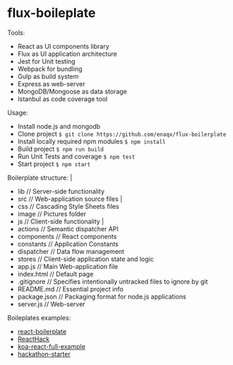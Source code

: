 flux-boileplate
===


Tools:
 * React as UI components library
 * Flux as UI application architecture
 * Jest for Unit testing
 * Webpack for bundling
 * Gulp as build system
 * Express as web-server
 * MongoDB/Mongoose as data storage
 * Istanbul as code coverage tool

Usage:
 * Install node.js and mongodb
 * Clone project
  `$ git clone https://github.com/enaqx/flux-boilerplate`
 * Install locally required npm modules
  `$ npm install`
 * Build project
  `$ npm run build`
 * Run Unit Tests and coverage
  `$ npm test`
 * Start project
  `$ npm start`


 Boilerplate structure:
 |
 + lib            // Server-side functionality
 + src            // Web-application source files
  |
  + css           // Cascading Style Sheets files
  + image         // Pictures folder
  + js            // Client-side functionality
   |
   + actions      // Semantic dispatcher API
   + components   // React components
   + constants    // Application Constants
   + dispatcher   // Data flow management
   + stores       // Client-side application state and logic
   + app.js       // Main Web-application file
  + index.html    // Default page
 + .gitignore     // Specifies intentionally untracked files to ignore by git
 + README.md      // Essential project info
 + package.json   // Packaging format for node.js applications
 + server.js      // Web-server


Boileplates examples:
 * [react-boilerplate](https://github.com/petehunt/react-boilerplate)
 * [ReactHack](https://github.com/petehunt/ReactHack)
 * [koa-react-full-example](https://github.com/dozoisch/koa-react-full-example)
 * [hackathon-starter](https://github.com/sahat/hackathon-starter)